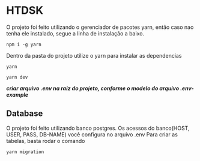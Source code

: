 # HTDSK

O projeto foi feito utilizando o gerenciador de pacotes yarn, então caso nao tenha ele instalado, segue a linha de instalação a baixo.

```
npm i -g yarn
```

Dentro da pasta do projeto utilize o yarn para instalar as dependencias

```
yarn

yarn dev
```

***criar arquivo .env na raiz do projeto, conforme o modelo do arquivo .env-example***

## Database

O projeto foi feito utilizando banco postgres.
Os acessos do banco(HOST, USER, PASS, DB-NAME) você configura no arquivo .env
Para criar as tabelas, basta rodar o comando

```
yarn migration
```
